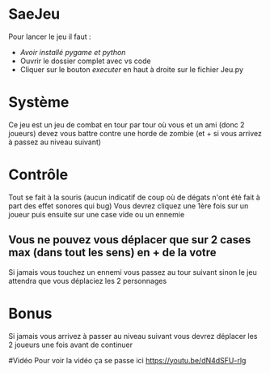 # SaeJeu

Pour lancer le jeu il faut :
- *Avoir installé pygame et python*
- Ouvrir le dossier complet avec vs code
- Cliquer sur le bouton *executer* en haut à droite sur le fichier Jeu.py

# Système

Ce jeu est un jeu de combat en tour par tour où vous et un ami (donc 2 joueurs) devez vous battre contre une horde de zombie (et + si vous arrivez à passez au niveau suivant)

# Contrôle

Tout se fait à la souris (aucun indicatif de coup où de dégats n'ont été fait à part des effet sonores qui bug)
Vous devrez cliquez une 1ère fois sur un joueur puis ensuite sur une case vide ou un ennemie
## Vous ne pouvez vous déplacer que sur 2 cases max (dans tout les sens) en + de la votre
Si jamais vous touchez un ennemi vous passez au tour suivant sinon le jeu attendra que vous déplaciez les 2 personnages

# Bonus
Si jamais vous arrivez à passer au niveau suivant vous devrez déplacer les 2 joueurs une fois avant de continuer

#Vidéo 
Pour voir la vidéo ça se passe ici
https://youtu.be/dN4dSFU-rlg
